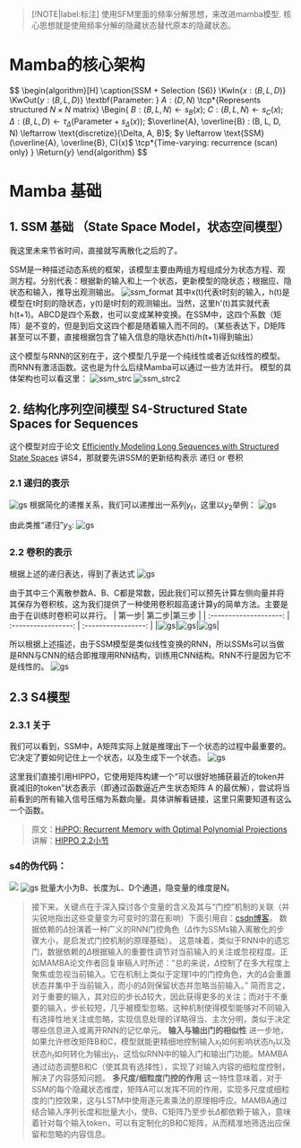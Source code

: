 > [!NOTE|label:标注]
> 使用SFM里面的频率分解思想，来改进mamba模型. 核心思想就是使用频率分解的隐藏状态替代原本的隐藏状态。

# Mamba的核心架构
$$
\begin{algorithm}[H]
\caption{SSM + Selection (S6)}
\KwIn{$x : (B, L, D)$}
\KwOut{$y : (B, L, D)$}
\textbf{Parameter: } $A : (D, N)$ \tcp*{Represents structured $N \times N$ matrix}
\Begin{
    $B : (B, L, N) \leftarrow s_B(x)$\;
    $C : (B, L, N) \leftarrow s_C(x)$\;
    $\Delta : (B, L, D) \leftarrow \tau_{\Delta}(\text{Parameter} + s_{\Delta}(x))$\;
    $\overline{A}, \overline{B} : (B, L, D, N) \leftarrow \text{discretize}(\Delta, A, B)$\;
    $y \leftarrow \text{SSM}(\overline{A}, \overline{B}, C)(x)$ \tcp*{Time-varying: recurrence (scan) only}
}
\Return{$y$}
\end{algorithm}
$$



# Mamba 基础
## 1. SSM 基础 （State Space Model，状态空间模型）
我这里未来节省时间，直接就写离散化之后的了。

SSM是一种描述动态系统的框架，该模型主要由两组方程组成分为状态方程、观测方程。分别代表：根据新的输入和上一个状态，更新模型的隐状态；根据应、隐状态和输入，推导出观测输出。 
![ssm_format](image/ssm_format.png)
其中x(t)代表t时刻的输入，h(t)是模型在t时刻的隐状态，y(t)是t时刻的观测输出。当然，这里h'(t)其实就代表h(t+1)。ABCD是四个系数，也可以变成某种变换。在SSM中，这四个系数（矩阵）是不变的，但是到后文这四个都是随着输入而不同的。（某些表达下，D矩阵甚至可以不要，直接根据包含了输入信息的隐状态h(t)/h(t+1)得到输出）

这个模型与RNN的区别在于，这个模型几乎是一个纯线性或者近似线性的模型。而RNN有激活函数。这也是为什么后续Mamba可以通过一些方法并行。
模型的具体架构也可以看这里：
![ssm_strc](image/ssm_structure.png)
![ssm_strc2](image/ssm_structure_detail.png)
## 2. 结构化序列空间模型 S4-Structured State Spaces for Sequences
这个模型对应于论文 [Efficiently Modeling Long Sequences with Structured State Spaces](https://arxiv.org/abs/2111.00396)
讲S4，那就要先讲SSM的更新结构表示 递归 or 卷积
### 2.1 递归的表示
![gs](image/ssm_noD.png)
根据简化的递推关系，我们可以递推出一系列$y_t$，这里以$y_2$举例：
![gs](image/ssm_current.png)

由此类推“递归”$y_3$:
![gs](image/y3.png)

### 2.2 卷积的表示
根据上述的递归表达，得到了表达式
![gs](image/conv.png)

由于其中三个离散参数A、B、C都是常数，因此我们可以预先计算左侧向量并将其保存为卷积核，这为我们提供了一种使用卷积超高速计算y的简单方法。主要是由于在训练时卷积可以并行。
| 第一步| 第二步|第三步 |
| :--------------------: | :-----------------: | :-----------------: |
|![gs](image/co1.png)|![gs](image/co2.png)|![gs](image/co3.png)|

所以根据上述描述，由于SSM模型是类似线性变换的RNN，所以SSMs可以当做是RNN与CNN的结合即推理用RNN结构，训练用CNN结构。RNN不行是因为它不是线性的。
![gs](image/cnn_rnn.png)

## 2.3 S4模型
### 2.3.1 关于
我们可以看到，SSM中，A矩阵实际上就是推理出下一个状态的过程中最重要的。它决定了要如何记住上一个状态，以及生成下一个状态。
![gs](image/A_pre.png)

这里我们直接引用HIPPO，它使用矩阵构建一个“可以很好地捕获最近的token并衰减旧的token”状态表示（即通过函数逼近产生状态矩阵 A 的最优解），尝试将当前看到的所有输入信号压缩为系数向量。具体讲解看链接，这里只需要知道有这么一个函数。
> 原文：[HiPPO: Recurrent Memory with Optimal Polynomial Projections](https://proceedings.neurips.cc/paper/2020/hash/102f0bb6efb3a6128a3c750dd16729be-Abstract.html)
> 讲解：[HIPPO 2.2小节](https://blog.csdn.net/v_JULY_v/article/details/134923301?ops_request_misc=%257B%2522request%255Fid%2522%253A%2522171560160716800197016431%2522%252C%2522scm%2522%253A%252220140713.130102334.pc%255Fall.%2522%257D&request_id=171560160716800197016431&biz_id=0&utm_medium=distribute.pc_search_result.none-task-blog-2~all~first_rank_ecpm_v1~rank_v31_ecpm-3-134923301-null-null.142^v100^pc_search_result_base2&utm_term=SSM%E6%A8%A1%E5%9E%8Bmamba&spm=1018.2226.3001.4187)


### s4的伪代码：
![](image/abc.png)
![gs](image/S4.png)
批量大小为B、长度为L、D个通道，隐变量的维度是N。

> 接下来，关键点在于深入探讨各个变量的含义及其与“门控”机制的关联（并尖锐地指出这些变量变为可变时的潜在影响）下面引用自：[csdn博客](https://blog.csdn.net/v_JULY_v/article/details/134923301?ops_request_misc=%257B%2522request%255Fid%2522%253A%2522171560160716800197016431%2522%252C%2522scm%2522%253A%252220140713.130102334.pc%255Fall.%2522%257D&request_id=171560160716800197016431&biz_id=0&utm_medium=distribute.pc_search_result.none-task-blog-2~all~first_rank_ecpm_v1~rank_v31_ecpm-3-134923301-null-null.142^v100^pc_search_result_base2&utm_term=SSM%E6%A8%A1%E5%9E%8Bmamba&spm=1018.2226.3001.4187)。
> 数据依赖的$\Delta$扮演着一种广义的RNN门控角色（$\Delta$作为SSMs输入离散化的步骤大小，是启发式门控机制的原理基础）。
> 这意味着，类似于RNN中的遗忘门，数据依赖的$\Delta$根据输入的重要性调节对当前输入的关注或忽视程度。正如MAMBA论文作者回复审稿人时所述：“总的来说，$\Delta$控制了在多大程度上聚焦或忽视当前输入。它在机制上类似于定理1中的门控角色，大的$\Delta$会重置状态并集中于当前输入，而小的$\Delta$则保留状态并忽略当前输入。”
> 简而言之，对于重要的输入，其对应的步长$\Delta$较大，因此获得更多的关注；而对于不重要的输入，步长较短，几乎被模型忽略。这种机制使得模型能够对不同输入有选择性地关注或忽略，实现信息处理的详略得当、主次分明，类似于决定哪些信息进入或离开RNN的记忆单元。
> **输入与输出门的相似性**
> 进一步地，如果允许修改矩阵B和C，模型就能更精细地控制输入$x_t$如何影响状态$h_t$以及状态$h_t$如何转化为输出$y_t$，这恰似RNN中的输入门和输出门功能。MAMBA通过动态调整B和C（使其具有选择性），实现了对输入内容的细粒度控制，解决了内容感知问题。
> **多尺度/细粒度门控的作用**
这一特性意味着，对于SSM的每个隐藏状态维度，矩阵A可以发挥不同的作用，实现多尺度或细粒度的门控效果，这与LSTM中使用逐元素乘法的原理相呼应。MAMBA通过结合输入序列长度和批量大小，使B、C矩阵乃至步长$\Delta$都依赖于输入，意味着针对每个输入token，可以有定制化的B和C矩阵，从而精准地筛选出应保留和忽略的内容信息。
